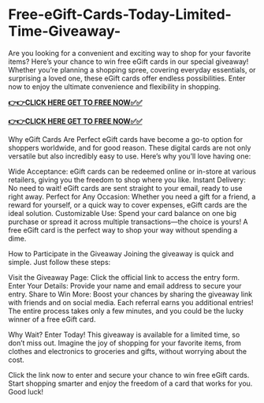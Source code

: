 # Free-eGift-Cards-Today-Limited-Time-Giveaway-

Are you looking for a convenient and exciting way to shop for your favorite items? Here’s your chance to win free eGift cards in our special giveaway! Whether you’re planning a shopping spree, covering everyday essentials, or surprising a loved one, these eGift cards offer endless possibilities. Enter now to enjoy the ultimate convenience and flexibility in shopping.

[**👉👉CLICK HERE GET TO FREE NOW✅✅**](https://free-gift-card.raj-solution.com/958f890)

[**👉👉CLICK HERE GET TO FREE NOW✅✅**](https://free-gift-card.raj-solution.com/958f890)

Why eGift Cards Are Perfect
eGift cards have become a go-to option for shoppers worldwide, and for good reason. These digital cards are not only versatile but also incredibly easy to use. Here’s why you’ll love having one:

Wide Acceptance: eGift cards can be redeemed online or in-store at various retailers, giving you the freedom to shop where you like.
Instant Delivery: No need to wait! eGift cards are sent straight to your email, ready to use right away.
Perfect for Any Occasion: Whether you need a gift for a friend, a reward for yourself, or a quick way to cover expenses, eGift cards are the ideal solution.
Customizable Use: Spend your card balance on one big purchase or spread it across multiple transactions—the choice is yours!
A free eGift card is the perfect way to shop your way without spending a dime.

How to Participate in the Giveaway
Joining the giveaway is quick and simple. Just follow these steps:

Visit the Giveaway Page: Click the official link to access the entry form.
Enter Your Details: Provide your name and email address to secure your entry.
Share to Win More: Boost your chances by sharing the giveaway link with friends and on social media. Each referral earns you additional entries!
The entire process takes only a few minutes, and you could be the lucky winner of a free eGift card.

Why Wait? Enter Today!
This giveaway is available for a limited time, so don’t miss out. Imagine the joy of shopping for your favorite items, from clothes and electronics to groceries and gifts, without worrying about the cost.

Click the link now to enter and secure your chance to win free eGift cards. Start shopping smarter and enjoy the freedom of a card that works for you. Good luck!
